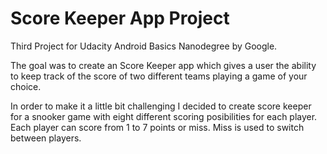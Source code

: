 # Score Keeper App Project

Third Project for Udacity Android Basics Nanodegree by Google.

The goal was to create an Score Keeper app which gives a user the ability to keep track of the score of two different teams playing a game of your choice.

In order to make it a little bit challenging I decided to create score keeper for a snooker game with eight different scoring posibilities for each player. Each player can score from 1 to 7 points or miss. Miss is used to switch between players.
